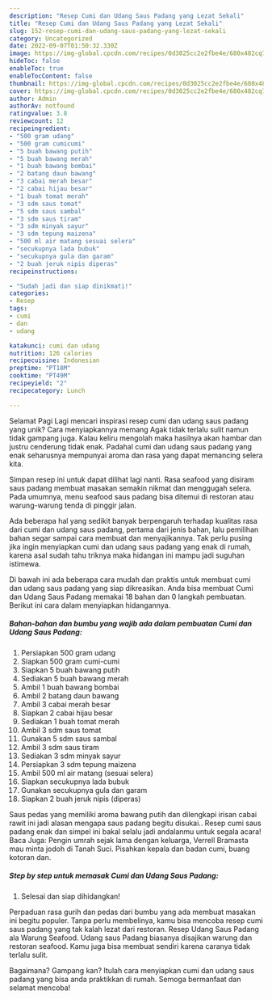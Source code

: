 ```yaml
---
description: "Resep Cumi dan Udang Saus Padang yang Lezat Sekali"
title: "Resep Cumi dan Udang Saus Padang yang Lezat Sekali"
slug: 152-resep-cumi-dan-udang-saus-padang-yang-lezat-sekali
category: Uncategorized
date: 2022-09-07T01:50:32.330Z
image: https://img-global.cpcdn.com/recipes/0d3025cc2e2fbe4e/680x482cq70/cumi-dan-udang-saus-padang-foto-resep-utama.jpg
hideToc: false
enableToc: true
enableTocContent: false
thumbnail: https://img-global.cpcdn.com/recipes/0d3025cc2e2fbe4e/680x482cq70/cumi-dan-udang-saus-padang-foto-resep-utama.jpg
cover: https://img-global.cpcdn.com/recipes/0d3025cc2e2fbe4e/680x482cq70/cumi-dan-udang-saus-padang-foto-resep-utama.jpg
author: Admin
authorAv: notfound
ratingvalue: 3.8
reviewcount: 12
recipeingredient:
- "500 gram udang"
- "500 gram cumicumi"
- "5 buah bawang putih"
- "5 buah bawang merah"
- "1 buah bawang bombai"
- "2 batang daun bawang"
- "3 cabai merah besar"
- "2 cabai hijau besar"
- "1 buah tomat merah"
- "3 sdm saus tomat"
- "5 sdm saus sambal"
- "3 sdm saus tiram"
- "3 sdm minyak sayur"
- "3 sdm tepung maizena"
- "500 ml air matang sesuai selera"
- "secukupnya lada bubuk"
- "secukupnya gula dan garam"
- "2 buah jeruk nipis diperas"
recipeinstructions:

- "Sudah jadi dan siap dinikmati!"
categories:
- Resep
tags:
- cumi
- dan
- udang

katakunci: cumi dan udang 
nutrition: 126 calories
recipecuisine: Indonesian
preptime: "PT18M"
cooktime: "PT49M"
recipeyield: "2"
recipecategory: Lunch

---
```



Selamat Pagi Lagi mencari inspirasi resep cumi dan udang saus padang yang unik? Cara menyiapkannya memang Agak tidak terlalu sulit namun tidak gampang juga. Kalau keliru mengolah maka hasilnya akan hambar dan justru cenderung tidak enak. Padahal cumi dan udang saus padang yang enak seharusnya mempunyai aroma dan rasa yang dapat memancing selera kita.


Simpan resep ini untuk dapat dilihat lagi nanti. Rasa seafood yang disiram saus padang membuat masakan semakin nikmat dan menggugah selera. Pada umumnya, menu seafood saus padang bisa ditemui di restoran atau warung-warung tenda di pinggir jalan.

Ada beberapa hal yang sedikit banyak berpengaruh terhadap kualitas rasa dari cumi dan udang saus padang, pertama dari jenis bahan, lalu pemilihan bahan segar sampai cara membuat dan menyajikannya. Tak perlu pusing jika ingin menyiapkan cumi dan udang saus padang yang enak di rumah, karena asal sudah tahu triknya maka hidangan ini mampu jadi suguhan istimewa.


Di bawah ini ada beberapa cara mudah dan praktis untuk membuat cumi dan udang saus padang yang siap dikreasikan. Anda bisa membuat Cumi dan Udang Saus Padang memakai 18 bahan dan 0 langkah pembuatan. Berikut ini cara dalam menyiapkan hidangannya.

<!--inarticleads1-->

##### Bahan-bahan dan bumbu yang wajib ada dalam pembuatan Cumi dan Udang Saus Padang:

1. Persiapkan 500 gram udang
1. Siapkan 500 gram cumi-cumi
1. Siapkan 5 buah bawang putih
1. Sediakan 5 buah bawang merah
1. Ambil 1 buah bawang bombai
1. Ambil 2 batang daun bawang
1. Ambil 3 cabai merah besar
1. Siapkan 2 cabai hijau besar
1. Sediakan 1 buah tomat merah
1. Ambil 3 sdm saus tomat
1. Gunakan 5 sdm saus sambal
1. Ambil 3 sdm saus tiram
1. Sediakan 3 sdm minyak sayur
1. Persiapkan 3 sdm tepung maizena
1. Ambil 500 ml air matang (sesuai selera)
1. Siapkan secukupnya lada bubuk
1. Gunakan secukupnya gula dan garam
1. Siapkan 2 buah jeruk nipis (diperas)


Saus pedas yang memiliki aroma bawang putih dan dilengkapi irisan cabai rawit ini jadi alasan mengapa saus padang begitu disukai.. Resep cumi saus padang enak dan simpel ini bakal selalu jadi andalanmu untuk segala acara! Baca Juga: Pengin umrah sejak lama dengan keluarga, Verrell Bramasta mau minta jodoh di Tanah Suci. Pisahkan kepala dan badan cumi, buang kotoran dan. 

<!--inarticleads2-->

##### Step by step untuk memasak Cumi dan Udang Saus Padang:


1. Selesai dan siap dihidangkan!

Perpaduan rasa gurih dan pedas dari bumbu yang ada membuat masakan ini begitu populer. Tanpa perlu membelinya, kamu bisa mencoba resep cumi saus padang yang tak kalah lezat dari restoran. Resep Udang Saus Padang ala Warung Seafood. Udang saus Padang biasanya disajikan warung dan restoran seafood. Kamu juga bisa membuat sendiri karena caranya tidak terlalu sulit. 

Bagaimana? Gampang kan? Itulah cara menyiapkan cumi dan udang saus padang yang bisa anda praktikkan di rumah. Semoga bermanfaat dan selamat mencoba!
